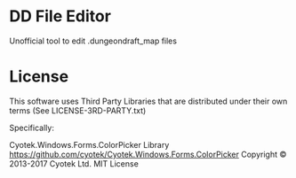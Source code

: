# DD File Editor

Unofficial tool to edit .dungeondraft_map files

# License

This software uses Third Party Libraries that are distributed under their own terms
(See LICENSE-3RD-PARTY.txt)

Specifically:

Cyotek.Windows.Forms.ColorPicker Library
https://github.com/cyotek/Cyotek.Windows.Forms.ColorPicker
Copyright © 2013-2017 Cyotek Ltd.
MIT License
